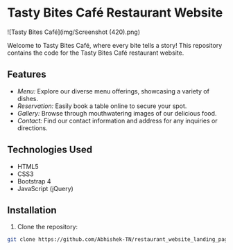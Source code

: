 # Tasty Bites Café Restaurant Website

![Tasty Bites Café](img/Screenshot (420).png)

Welcome to Tasty Bites Café, where every bite tells a story! This repository contains the code for the Tasty Bites Café restaurant website.


## Features

- *Menu:* Explore our diverse menu offerings, showcasing a variety of dishes.
- *Reservation:* Easily book a table online to secure your spot.
- *Gallery:* Browse through mouthwatering images of our delicious food.
- *Contact:* Find our contact information and address for any inquiries or directions.


## Technologies Used

- HTML5
- CSS3
- Bootstrap 4
- JavaScript (jQuery)

## Installation

1. Clone the repository:

```bash
git clone https://github.com/Abhishek-TN/restaurant_website_landing_page.git 